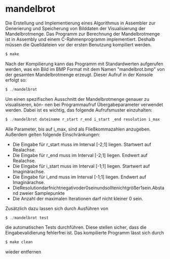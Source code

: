 # mandelbrot
Die Erstellung und Implementierung eines Algorithmus in Assembler zur Generierung und Speicherung von Bilddaten der Visualisierung der Mandelbrotmenge.
Das Programm zur Berechnung der Mandelbrotmenge ist in Assembly und einem C-Rahmenprogramm implementiert. Deshalb müssen die Quelldateien vor der ersten Benutzung kompiliert werden.
```C
$ make
```
Nach der Kompilierung kann das Programm mit Standardwerten aufgerufen werden, was ein Bild im BMP Format mit dem Namen "mandelbrot.bmp" von der gesamten Mandelbrotmenge erzeugt.
Dieser Aufruf in der Konsole erfolgt so:
```C
$ ./mandelbrot
```
Um einen spezifischen Ausschnitt der Mandelbrotmenge genauer zu visualisieren, kön- nen bei Programmaufruf Übergabeparameter verwendet werden. Dabei ist es wichtig, das folgende Aufrufsmuster einzuhalten:
```C
$ ./mandelbrot dateiname r_start r_end i_start _end resolution i_max
```
Alle Parameter, bis auf i_max, sind als Fließkommazahlen anzugeben. Außerdem gelten folgende Einschränkungen:
* Die Eingabe für r_start muss im Interval [-2;1] liegen. Startwert auf Realachse.
* Die Eingabe für r_end muss im Interval [-2;1] liegen. Endwert auf Realachse.
* Die Eingabe für i_start muss im Interval [-1;1] liegen. Startwert auf Imaginärachse.
* Die Eingabe für i_end muss im Interval [-1;1] liegen. Endwert auf Imaginärachse.
* DieResolutiondarfnichtnegativoder0seinundsolltenichtgrößer1sein.Abstand zweier Samplepunkte
* Die Anzahl der maximalen Iterationen darf nicht kleiner 0 sein.

Zusätzlich dazu lassen sich durch Ausführen von
```C
$ ./mandelbrot test
```
die automatischen Tests durchführen. Diese stellen sicher, dass die Eingabevalidierung fehlerfrei ist.
Das kompilierte Programm lässt sich durch
```C
$ make clean
```
wieder entfernen
